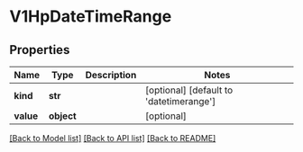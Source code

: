 # V1HpDateTimeRange


## Properties
Name | Type | Description | Notes
------------ | ------------- | ------------- | -------------
**kind** | **str** |  | [optional] [default to 'datetimerange']
**value** | **object** |  | [optional] 

[[Back to Model list]](../README.md#documentation-for-models) [[Back to API list]](../README.md#documentation-for-api-endpoints) [[Back to README]](../README.md)


